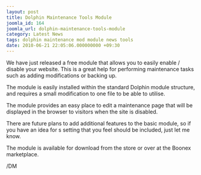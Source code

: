 ```yaml
---
layout: post
title: Dolphin Maintenance Tools Module
joomla_id: 164
joomla_url: dolphin-maintenance-tools-module
category: Latest News
tags: dolphin maintenance mod module news tools
date: 2010-06-21 22:05:06.000000000 +09:30
---
```

<p>We have just released a free module that allows you to easily enable / disable your website. This is a great help for performing&nbsp;maintenance&nbsp;tasks such as adding modifications or backing up.</p>
<p>The module is easily installed within the standard Dolphin module structure, and requires a small modification to one file to be able to utilise.</p>
<p>The module provides an easy place to edit a maintenance page that will be displayed in the browser to visitors when the site is disabled.</p>
<p>There are future plans to add additional features to the basic module, so if you have an idea for s setting that you feel should be included, just let me know.</p>
<p>The module is available for download from the store or over at the Boonex marketplace.</p>
<p>/DM</p>
